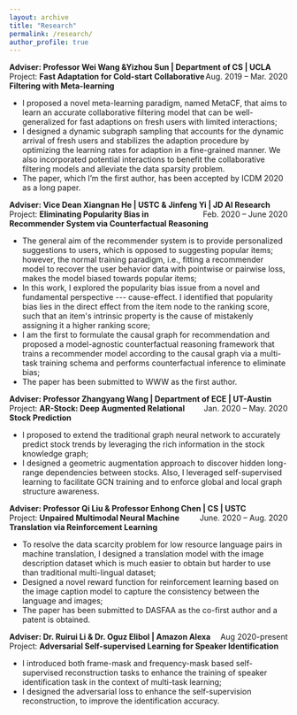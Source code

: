 ```yaml
---
layout: archive
title: "Research"
permalink: /research/
author_profile: true
---
```


**Adviser: Professor Wei Wang &Yizhou Sun | Department of CS | UCLA**       <span style="float:right;">Aug. 2019 – Mar. 2020</span>  
Project: **Fast Adaptation for Cold-start Collaborative Filtering with Meta-learning**
* I proposed a novel meta-learning paradigm, named MetaCF, that aims to learn an accurate collaborative filtering model that can be well-generalized for fast adaptions on fresh users with limited interactions;
* I designed a dynamic subgraph sampling that accounts for the dynamic arrival of fresh users and stabilizes the adaption procedure by optimizing the learning rates for adaption in a fine-grained manner. We also incorporated potential interactions to benefit the collaborative filtering models and alleviate the data sparsity problem.
* The paper, which I’m the first author, has been accepted by ICDM 2020 as a long paper.


**Adviser: Vice Dean Xiangnan He | USTC & Jinfeng Yi | JD AI Research**       <span style="float:right;">Feb. 2020 – June 2020</span>  
Project: **Eliminating Popularity Bias in Recommender System via Counterfactual Reasoning**
* The general aim of the recommender system is to provide personalized suggestions to users, which is opposed to suggesting popular items; however, the normal training paradigm, i.e., fitting a recommender model to recover the user behavior data with pointwise or pairwise loss, makes the model biased towards popular items;
* In this work, I explored the popularity bias issue from a novel and fundamental perspective --- cause-effect. I identified that popularity bias lies in the direct effect from the item node to the ranking score, such that an item's intrinsic property is the cause of mistakenly assigning it a higher ranking score;
* I am the first to formulate the causal graph for recommendation and proposed a model-agnostic counterfactual reasoning framework that trains a recommender model according to the causal graph via a multi-task training schema and performs counterfactual inference to eliminate bias;
* The paper has been submitted to WWW as the first author. 


**Adviser: Professor Zhangyang Wang | Department of ECE | UT-Austin**        <span style="float:right;">Jan. 2020 – May. 2020</span>  
Project: **AR-Stock: Deep Augmented Relational Stock Prediction**
* I proposed to extend the traditional graph neural network to accurately predict stock trends by leveraging the rich information in the stock knowledge graph;
* I designed a geometric augmentation approach to discover hidden long-range dependencies between stocks. Also, I leveraged self-supervised learning to facilitate GCN training and to enforce global and local graph structure awareness. 


**Adviser: Professor Qi Liu & Professor Enhong Chen | CS | USTC**            <span style="float:right;">June. 2020 – Aug. 2020</span>  
Project: **Unpaired Multimodal Neural Machine Translation via Reinforcement Learning**	
* To resolve the data scarcity problem for low resource language pairs in machine translation, I designed a translation model with the image description dataset which is much easier to obtain but harder to use than traditional multi-lingual dataset;
* Designed a novel reward function for reinforcement learning based on the image caption model to capture the consistency between the language and images;
* The paper has been submitted to DASFAA as the co-first author and a patent is obtained.


**Adviser: Dr. Ruirui Li & Dr. Oguz Elibol | Amazon Alexa**           <span style="float:right;">Aug 2020-present</span>  
Project: **Adversarial Self-supervised Learning for Speaker Identification**
* I introduced both frame-mask and frequency-mask based self-supervised reconstruction tasks to enhance the training of speaker identification task in the context of multi-task learning;
* I designed the adversarial loss to enhance the self-supervision reconstruction, to improve the identification accuracy.
